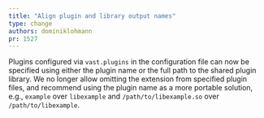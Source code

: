 ```yaml
---
title: "Align plugin and library output names"
type: change
authors: dominiklohmann
pr: 1527
---
```


Plugins configured via `vast.plugins` in the configuration file can now be
specified using either the plugin name or the full path to the shared plugin
library. We no longer allow omitting the extension from specified plugin files,
and recommend using the plugin name as a more portable solution, e.g., `example`
over `libexample` and `/path/to/libexample.so` over `/path/to/libexample`.
